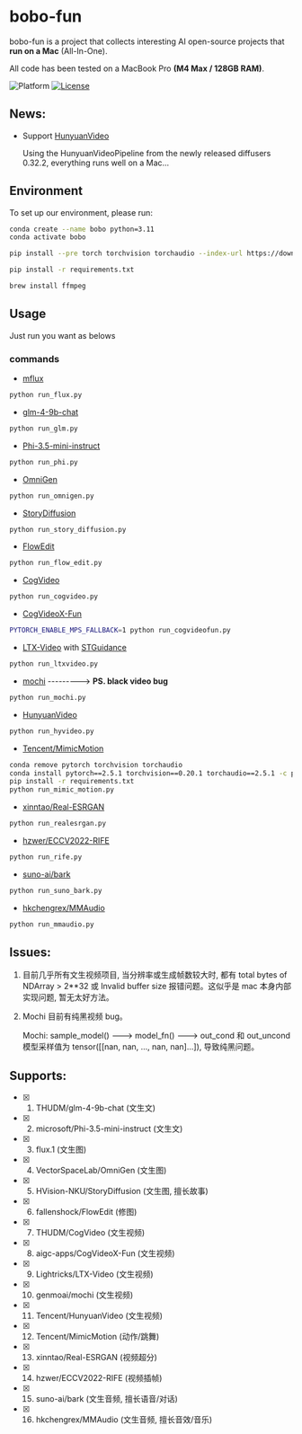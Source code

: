 # bobo-fun

bobo-fun is a project that collects interesting AI open-source projects that **run on a Mac** (All-In-One).

All code has been tested on a MacBook Pro **(M4 Max / 128GB RAM)**.

![Platform](https://img.shields.io/badge/platform-macOS-blue?style=flat-square)
[![License](https://img.shields.io/badge/License-Apache%202.0-blue.svg)](https://opensource.org/license/apache-2-0)

## News:
- Support [HunyuanVideo](https://github.com/Tencent/HunyuanVideo)

  Using the HunyuanVideoPipeline from the newly released diffusers 0.32.2, everything runs well on a Mac...

## Environment
To set up our environment, please run:
```sh
conda create --name bobo python=3.11
conda activate bobo
```
```sh
pip install --pre torch torchvision torchaudio --index-url https://download.pytorch.org/whl/nightly/cpu
```
```sh
pip install -r requirements.txt
```
```sh
brew install ffmpeg
```

## Usage
Just run you want as belows

### commands

- [mflux](https://github.com/filipstrand/mflux)
```sh
python run_flux.py
```
- [glm-4-9b-chat](https://huggingface.co/THUDM/glm-4-9b-chat)
```sh
python run_glm.py
```
- [Phi-3.5-mini-instruct](https://huggingface.co/microsoft/Phi-3.5-mini-instruct)
```sh
python run_phi.py
```
- [OmniGen](https://github.com/VectorSpaceLab/OmniGen)
```sh
python run_omnigen.py
```
- [StoryDiffusion](https://github.com/HVision-NKU/StoryDiffusion)
```sh
python run_story_diffusion.py
```
- [FlowEdit](https://github.com/fallenshock/FlowEdit)
```sh
python run_flow_edit.py
```
- [CogVideo](https://github.com/THUDM/CogVideo)
```sh
python run_cogvideo.py
```
- [CogVideoX-Fun](https://github.com/aigc-apps/CogVideoX-Fun)
```sh
PYTORCH_ENABLE_MPS_FALLBACK=1 python run_cogvideofun.py
```
- [LTX-Video](https://github.com/Lightricks/LTX-Video) with [STGuidance](https://github.com/junhahyung/STGuidance)
```sh
python run_ltxvideo.py
```
- [mochi](https://github.com/genmoai/mochi) ---------> **PS. black video bug**
```sh
python run_mochi.py
```
- [HunyuanVideo](https://github.com/Tencent/HunyuanVideo)
```sh
python run_hyvideo.py
```
- [Tencent/MimicMotion](https://github.com/Tencent/MimicMotion)
```sh
conda remove pytorch torchvision torchaudio
conda install pytorch==2.5.1 torchvision==0.20.1 torchaudio==2.5.1 -c pytorch
pip install -r requirements.txt
python run_mimic_motion.py
```
- [xinntao/Real-ESRGAN](https://github.com/xinntao/Real-ESRGAN)
```sh
python run_realesrgan.py
```
- [hzwer/ECCV2022-RIFE](https://github.com/hzwer/ECCV2022-RIFE)
```sh
python run_rife.py
```
- [suno-ai/bark](https://github.com/suno-ai/bark)
```sh
python run_suno_bark.py
```
- [hkchengrex/MMAudio](https://github.com/hkchengrex/MMAudio)
```sh
python run_mmaudio.py
```

## Issues:
1. 目前几乎所有文生视频项目, 当分辨率或生成帧数较大时, 都有 total bytes of NDArray > 2**32 或 Invalid buffer size 报错问题。这似乎是 mac 本身内部实现问题, 暂无太好方法。

2. Mochi 目前有纯黑视频 bug。

   Mochi: sample_model() ---> model_fn() ---> out_cond 和 out_uncond 模型采样值为 tensor([[nan, nan, ..., nan, nan]...]), 导致纯黑问题。

## Supports:
- [x] 1. THUDM/glm-4-9b-chat               (文生文)
- [x] 2. microsoft/Phi-3.5-mini-instruct   (文生文)
- [x] 3. flux.1                            (文生图)
- [x] 4. VectorSpaceLab/OmniGen            (文生图)
- [X] 5. HVision-NKU/StoryDiffusion        (文生图, 擅长故事)
- [X] 6. fallenshock/FlowEdit              (修图)
- [x] 7. THUDM/CogVideo                    (文生视频)
- [x] 8. aigc-apps/CogVideoX-Fun           (文生视频)
- [X] 9. Lightricks/LTX-Video              (文生视频)
- [X] 10. genmoai/mochi                    (文生视频)
- [X] 11. Tencent/HunyuanVideo             (文生视频)
- [X] 12. Tencent/MimicMotion              (动作/跳舞)
- [X] 13. xinntao/Real-ESRGAN              (视频超分)
- [X] 14. hzwer/ECCV2022-RIFE              (视频插帧)
- [X] 15. suno-ai/bark                     (文生音频, 擅长语音/对话)
- [X] 16. hkchengrex/MMAudio               (文生音频, 擅长音效/音乐)
